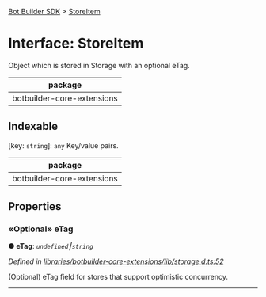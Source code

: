 [Bot Builder SDK](../README.md) > [StoreItem](../interfaces/botbuilder.storeitem.md)



# Interface: StoreItem


Object which is stored in Storage with an optional eTag.

<table>

<thead>

<tr>

<th>package</th>

</tr>

</thead>

<tbody>

<tr>

<td>botbuilder-core-extensions</td>

</tr>

</tbody>

</table>

## Indexable

\[key: `string`\]:&nbsp;`any`
Key/value pairs.

<table>

<thead>

<tr>

<th>package</th>

</tr>

</thead>

<tbody>

<tr>

<td>botbuilder-core-extensions</td>

</tr>

</tbody>

</table>



## Properties
<a id="etag"></a>

### «Optional» eTag

**●  eTag**:  *`undefined`⎮`string`* 

*Defined in [libraries/botbuilder-core-extensions/lib/storage.d.ts:52](https://github.com/Microsoft/botbuilder-js/blob/77747a0/libraries/botbuilder-core-extensions/lib/storage.d.ts#L52)*



(Optional) eTag field for stores that support optimistic concurrency.




___


